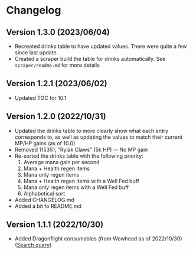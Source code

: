 # Changelog

## Version 1.3.0 (2023/06/04)
* Recreated drinks table to have updated values. There were quite a few since last update.
* Created a scraper build the table for drinks automatically. See `scraper/readme.md` for more details

## Version 1.2.1 (2023/06/02)
* Updated TOC for 10.1

## Version 1.2.0 (2022/10/31)
* Updated the drinks table to more clearly show what each entry corresponds to, as well as updating the values to match their current MP/HP gains (as of 10.0)
* Removed 115351, "Rylak Claws" (5k HP) -- No MP gain
* Re-sorted the drinks table with the following priority:
    1. Average mana gain per second
    2. Mana + Health regen items
    3. Mana only regen items
    4. Mana + Health regen items with a Well Fed buff
    5. Mana only regen items with a Well Fed buff
    6. Alphabetical sort
* Added CHANGELOG.md
* Added a bit fo README.md

## Version 1.1.1 (2022/10/30)
* Added Dragonflight consumables (from Wowhead as of 2022/10/30) ([Search query](https://www.wowhead.com/items/consumables/food-and-drinks?filter=166;10;0))